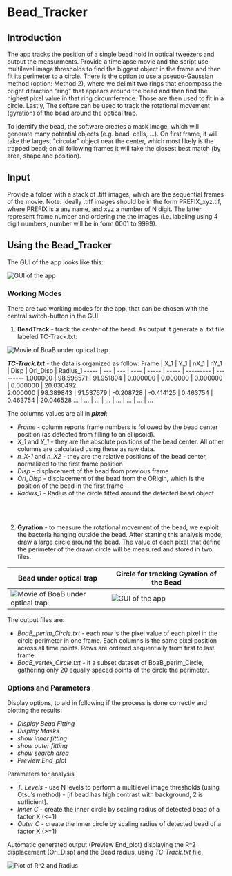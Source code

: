 # Bead_Tracker
## Introduction
The app tracks the position of a single bead hold in optical tweezers and output the measurments. Provide a timelapse movie and the script use multilevel image thresholds to find the biggest object in the frame and then fit its perimeter to a circle. There is the option to use a pseudo-Gaussian method (option: Method 2), where we delimit two rings that encompass the bright difraction "ring" that appears around the bead and then find the highest pixel value in that ring circumference. Those are then used to fit in a circle. Lastly, The softare can be used to track the rotational movement (gyration) of the bead around the optical trap.

To identify the bead, the software creates a mask image, which will generate many potential objects (e.g. bead, cells, ...). On first frame, it will take the largest "circular" object near the center, which most likely is the trapped bead; on all following frames it will take the closest best match (by area, shape and position).

## Input
Provide a folder with a stack of .tiff images, which are the sequential frames of the movie. Note: ideally .tiff images should be in the form PREFIX_xyz.tif, where PREFIX is a any name, and xyz a number of N digit. The latter represent frame number and ordering the the images (i.e. labeling using 4 digit numbers, number will be in form 0001 to 9999).

## Using the Bead_Tracker
The GUI of the app looks like this:

![GUI of the app](../main_version/Movie_and_Images/img_GUI.png)

### Working Modes
There are two working modes for the app, that can be chosen with the central switch-button in the GUI
1. **BeadTrack** - track the center of the bead. As output it generate a .txt file labeled TC-Track.txt:

![Movie of BoaB under optical trap](../main_version/Movie_and_Images/Movie_Overlay.gif) 


_**TC-Track.txt**_ - the data is organized as follow:
Frame |	X_1 |	Y_1 |	nX_1 |	nY_1 |	Disp |	Ori_Disp |	Radius_1 
----- | --- | --- | ---- | ----- | ----- | --------- | ---------
1.000000 | 98.598571 | 91.951804 | 0.000000 | 0.000000 | 0.000000 | 0.000000 | 20.030492	
2.000000 | 98.389843 | 91.537679 | -0.208728 | -0.414125 | 0.463754 | 0.463754 | 20.046528
... | ... | ... | ... | ... | ... | ... | ... 

The columns values are all in _**pixel**_:
  - *Frame* - column reports frame numbers is followed by the bead center position (as detected from filling to an ellipsoid). 
  - *X_1* and *Y_1* - they are the absolute positions of the bead center. All other columns are calculated using these as raw data.
  - *n_X-1* and *n_X2* - they are the relative positions of the bead center, normalized to the first frame position
  - *Disp* - displacement of the bead from previous frame
  - *Ori_Disp* - displacement of the bead from the ORIgin, which is the position of the bead in the first frame
  - *Radius_1* - Radius of the circle fitted around the detected bead object

<br/><br/>
    
2. **Gyration** - to measure the rotational movement of the bead, we exploit the bacteria hanging outside the bead. After starting this analysis mode, draw a large circle around the bead. The value of each pixel that define the perimeter of the drawn circle will be measured and stored in two files. 

Bead under optical trap |	Circle for tracking Gyration of the Bead
----------------------- | ----------------------------------------
![Movie of BoaB under optical trap](../main_version/Movie_and_Images/Movie_Bead.gif) | ![GUI of the app](../main_version/Movie_and_Images/img_Set_Rotation.png)

The output files are:
  * *BoaB_perim_Circle.txt* - each row is the pixel value of each pixel in the circle perimeter in one frame. Each columns is the same pixel position across all time points. Rows are ordered sequentially from first to last frame
  * *BoaB_vertex_Circle.txt* - it a subset dataset of BoaB_perim_Circle, gathering only 20 equally spaced points of the circle the perimeter.



### Options and Parameters
Display options, to aid in following if the process is done correctly and plotting the results:
* *Display Bead Fitting*
* *Display Masks*
* *show inner fitting*
* *show outer fitting*
* *show search area*
* *Preview End_plot*

Parameters for analysis
* *T. Levels* - use N levels to perform a multilevel image thresholds (using Otsu’s method) - [if bead has high contrast with background, 2 is sufficient]. 
* *Inner C* - create the inner circle by scaling radius of detected bead of a factor X (<=1) 
* *Outer C* - create the inner circle by scaling radius of detected bead of a factor X (>=1) 


Automatic generated output (Preview End_plot) displaying the R^2 displacement (Ori_Disp) and the Bead radius, using _TC-Track.txt_ file.

![Plot of R^2 and Radius](../main_version/Movie_and_Images/img_Plot_Displacement_Position.png)
